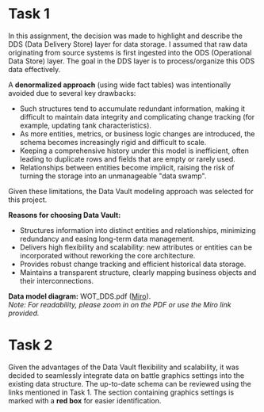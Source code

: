 # Task 1

In this assignment, the decision was made to highlight and describe the DDS (Data Delivery Store) layer for data storage. 
I assumed that raw data originating from source systems is first ingested into the ODS (Operational Data Store) layer. 
The goal in the DDS layer is to process/organize this ODS data effectively.

A **denormalized approach** (using wide fact tables) was intentionally avoided due to several key drawbacks:

- Such structures tend to accumulate redundant information, making it difficult to maintain data integrity and complicating change tracking (for example, updating tank characteristics).
- As more entities, metrics, or business logic changes are introduced, the schema becomes increasingly rigid and difficult to scale.
- Keeping a comprehensive history under this model is inefficient, often leading to duplicate rows and fields that are empty or rarely used.
- Relationships between entities become implicit, raising the risk of turning the storage into an unmanageable "data swamp".

Given these limitations, the Data Vault modeling approach was selected for this project.

**Reasons for choosing Data Vault:**
- Structures information into distinct entities and relationships, minimizing redundancy and easing long-term data management.
- Delivers high flexibility and scalability: new attributes or entities can be incorporated without reworking the core architecture.
- Provides robust change tracking and efficient historical data storage.
- Maintains a transparent structure, clearly mapping business objects and their interconnections.

**Data model diagram:** WOT_DDS.pdf ([Miro](https://miro.com/welcomeonboard/TWIrOXhmT3ZvWkVEZCtSS1FSNkh0b2dJM0s3OXF6cG5VeC9NTVJPMUdFb0FIUFBQRWdkb1A3NUorcnU0b1d1MGRBWi84KzBBRlZHQkhjUmhERXdHTGozaTlTYnZ4cHFkdnoxR0ltWlpFdWFqQ1ZaWFUwQS83c3d0QnhJL0dXb3JyVmtkMG5hNDA3dVlncnBvRVB2ZXBnPT0hdjE=?share_link_id=752462169873)).  
*Note: For readability, please zoom in on the PDF or use the Miro link provided.*

# Task 2

Given the advantages of the Data Vault flexibility and scalability, it was decided to seamlessly integrate data 
on battle graphics settings into the existing data structure. The up-to-date schema can be reviewed using the links mentioned in Task 1. 
The section containing graphics settings is marked with a **red box** for easier identification.